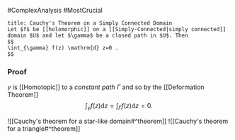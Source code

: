 #ComplexAnalysis #MostCrucial 

```ad-theorem
title: Cauchy's Theorem on a Simply Connected Domain
Let $f$ be [[holomorphic]] on a [[Simply-Connected|simply connected]] domain $U$ and let $\gamma$ be a closed path in $U$. Then
$$
\int_{\gamma} f(z) \mathrm{d} z=0 .
$$
```
### Proof
$\gamma$ is [[Homotopic]] to a *constant path* $\Gamma$ and so by the [[Deformation Theorem]]
$$
\int_{\gamma} f(z) \mathrm{d} z=\int_{\Gamma} f(z) \mathrm{d} z=0 .
$$

![[Cauchy's theorem for a star-like domain#^theorem]]
![[Cauchy's theorem for a triangle#^theorem]]